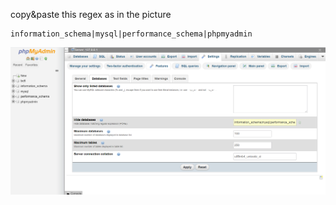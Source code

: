 copy&paste this regex as in the picture
````regex
information_schema|mysql|performance_schema|phpmyadmin
````


![Screenshot](a.PNG)

